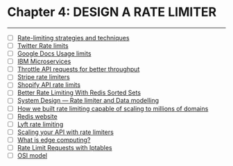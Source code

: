 # Chapter 4: DESIGN A RATE LIMITER

---

- [ ] [Rate-limiting strategies and techniques](https://cloud.google.com/architecture/rate-limiting-strategies-techniques)
- [ ] [Twitter Rate limits](https://developer.twitter.com/en/docs/twitter-api/rate-limits)
- [ ] [Google Docs Usage limits](https://developers.google.com/docs/api/limits)
- [ ] [IBM Microservices](https://www.ibm.com/cloud/learn/microservices)
- [ ] [Throttle API requests for better throughput](https://docs.aws.amazon.com/apigateway/latest/developerguide/api-gateway-request-throttling.html)
- [ ] [Stripe rate limiters](https://stripe.com/blog/rate-limiters)
- [ ] [Shopify API rate limits](https://shopify.dev/api/usage/rate-limits)
- [ ] [Better Rate Limiting With Redis Sorted Sets](https://engineering.classdojo.com/blog/2015/02/06/rolling-rate-limiter/)
- [ ] [System Design — Rate limiter and Data modelling](https://medium.com/@saisandeepmopuri/system-design-rate-limiter-and-data-modelling-9304b0d18250)
- [ ] [How we built rate limiting capable of scaling to millions of domains](https://blog.cloudflare.com/counting-things-a-lot-of-different-things/)
- [ ] [Redis website](https://redis.io/)
- [ ] [Lyft rate limiting](https://github.com/envoyproxy/ratelimit)
- [ ] [Scaling your API with rate limiters](https://gist.github.com/ptarjan/e38f45f2dfe601419ca3af937fff574d)
- [ ] [What is edge computing?](https://www.cloudflare.com/learning/serverless/glossary/what-is-edge-computing/)
- [ ] [Rate Limit Requests with Iptables](https://blog.programster.org/rate-limit-requests-with-iptables)
- [ ] [OSI model](https://en.wikipedia.org/wiki/OSI_model#Layer_architecture)
